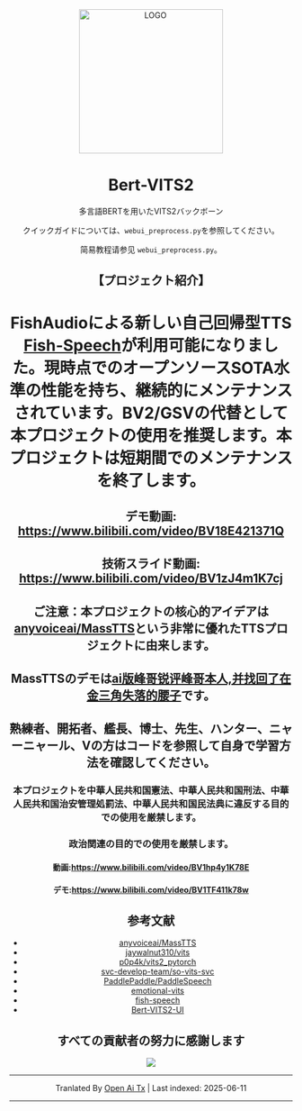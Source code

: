 <div align="center">

<img alt="LOGO" src="https://raw.githubusercontent.com/fishaudio/Bert-VITS2/master/avatars.githubusercontent.com/u/122017386" width="256" height="256" />

# Bert-VITS2

多言語BERTを用いたVITS2バックボーン

クイックガイドについては、`webui_preprocess.py`を参照してください。

简易教程请参见 `webui_preprocess.py`。

## 【プロジェクト紹介】
# FishAudioによる新しい自己回帰型TTS [Fish-Speech](https://github.com/fishaudio/fish-speech)が利用可能になりました。現時点でのオープンソースSOTA水準の性能を持ち、継続的にメンテナンスされています。BV2/GSVの代替として本プロジェクトの使用を推奨します。本プロジェクトは短期間でのメンテナンスを終了します。
## デモ動画: https://www.bilibili.com/video/BV18E421371Q
## 技術スライド動画: https://www.bilibili.com/video/BV1zJ4m1K7cj
## ご注意：本プロジェクトの核心的アイデアは[anyvoiceai/MassTTS](https://github.com/anyvoiceai/MassTTS)という非常に優れたTTSプロジェクトに由来します。
## MassTTSのデモは[ai版峰哥锐评峰哥本人,并找回了在金三角失落的腰子](https://www.bilibili.com/video/BV1w24y1c7z9)です。

[//]: # (## 本项目与[PlayVoice/vits_chinese]&#40;https://github.com/PlayVoice/vits_chinese&#41; 没有任何关系)

[//]: # ()
[//]: # (本仓库来源于之前朋友分享了ai峰哥的视频，本人被其中的效果惊艳，在自己尝试MassTTS以后发现fs在音质方面与vits有一定差距，并且training的pipeline比vits更复杂，因此按照其思路将bert)

## 熟練者、開拓者、艦長、博士、先生、ハンター、ニャーニャール、Vの方はコードを参照して自身で学習方法を確認してください。

### 本プロジェクトを中華人民共和国憲法、中華人民共和国刑法、中華人民共和国治安管理処罰法、中華人民共和国民法典に違反する目的での使用を厳禁します。
### 政治関連の目的での使用を厳禁します。
#### 動画:https://www.bilibili.com/video/BV1hp4y1K78E
#### デモ:https://www.bilibili.com/video/BV1TF411k78w
## 参考文献
+ [anyvoiceai/MassTTS](https://github.com/anyvoiceai/MassTTS)
+ [jaywalnut310/vits](https://github.com/jaywalnut310/vits)
+ [p0p4k/vits2_pytorch](https://github.com/p0p4k/vits2_pytorch)
+ [svc-develop-team/so-vits-svc](https://github.com/svc-develop-team/so-vits-svc)
+ [PaddlePaddle/PaddleSpeech](https://github.com/PaddlePaddle/PaddleSpeech)
+ [emotional-vits](https://github.com/innnky/emotional-vits)
+ [fish-speech](https://github.com/fishaudio/fish-speech)
+ [Bert-VITS2-UI](https://github.com/jiangyuxiaoxiao/Bert-VITS2-UI)
## すべての貢献者の努力に感謝します
<a href="https://github.com/fishaudio/Bert-VITS2/graphs/contributors" target="_blank">
  <img src="https://contrib.rocks/image?repo=fishaudio/Bert-VITS2"/>
</a>

[//]: # (# 本项目所有代码引用均已写明，bert部分代码思路来源于[AI峰哥]&#40;https://www.bilibili.com/video/BV1w24y1c7z9&#41;，与[vits_chinese]&#40;https://github.com/PlayVoice/vits_chinese&#41;无任何关系。欢迎各位查阅代码。同时，我们也对该开发者的[碰瓷，乃至开盒开发者的行为]&#40;https://www.bilibili.com/read/cv27101514/&#41;表示强烈谴责。)

---

Tranlated By [Open Ai Tx](https://github.com/OpenAiTx/OpenAiTx) | Last indexed: 2025-06-11

---
